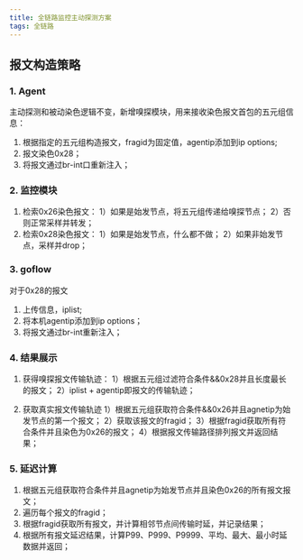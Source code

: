 ```yaml
---
title: 全链路监控主动探测方案
tags: 全链路
---
```



## 报文构造策略

### 1. Agent

主动探测和被动染色逻辑不变，新增嗅探模块，用来接收染色报文首包的五元组信息：
1. 根据指定的五元组构造报文，fragid为固定值，agentip添加到ip options;
2. 报文染色0x28；
3. 将报文通过br-int口重新注入；

### 2. 监控模块

1. 检索0x26染色报文：
1）如果是始发节点，将五元组传递给嗅探节点；
2）否则正常采样并转发；
2. 检索0x28染色报文：
1）如果是始发节点，什么都不做；
2）如果非始发节点，采样并drop；


### 3. goflow

对于0x28的报文
1. 上传信息，iplist;
2. 将本机agentip添加到ip options；
3. 将报文通过br-int重新注入；

### 4. 结果展示
1. 获得嗅探报文传输轨迹：
1）根据五元组过滤符合条件&&0x28并且长度最长的报文；
2）iplist + agentip即报文的传输轨迹；

2. 获取真实报文传输轨迹
1）根据五元组获取符合条件&&0x26并且agnetip为始发节点的第一个报文；
2）获取该报文的fragid；
3）根据fragid获取所有符合条件并且染色为0x26的报文；
4）根据报文传输路径排列报文并返回结果；

### 5. 延迟计算

 1. 根据五元组获取符合条件并且agnetip为始发节点并且染色0x26的所有报文报文；
 2. 遍历每个报文的fragid；
 3. 根据fragid获取所有报文，并计算相邻节点间传输时延，并记录结果；
 4. 根据所有报文延迟结果，计算P99、P999、P9999、平均、最大、最小时延数据并返回；
 
